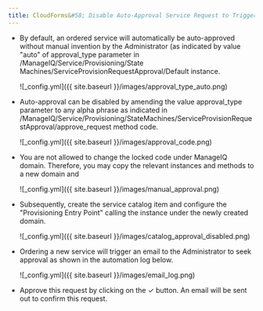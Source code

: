 ```yaml
---
title: CloudForms&#58; Disable Auto-Approval Service Request to Trigger Ansible Playbook
---
```


- By default, an ordered service will automatically be auto-approved without manual invention by the Administrator (as indicated by value "auto" of approval_type parameter in /ManageIQ/Service/Provisioning/State Machines/ServiceProvisionRequestApproval/Default instance.

  ![_config.yml]({{ site.baseurl }}/images/approval_type_auto.png)

- Auto-approval can be disabled by amending the value approval_type parameter to any alpha phrase as indicated in /ManageIQ/Service/Provisioning/StateMachines/ServiceProvisionRequestApproval/approve_request method code. 

  ![_config.yml]({{ site.baseurl }}/images/approval_code.png)

- You are not allowed to change the locked code under ManageIQ domain. Therefore, you may copy the relevant instances and methods to a new domain and 

  ![_config.yml]({{ site.baseurl }}/images/manual_approval.png)

- Subsequently, create the service catalog item and configure the "Provisioning Entry Point" calling the instance under the newly created domain.

  ![_config.yml]({{ site.baseurl }}/images/catalog_approval_disabled.png)

- Ordering a new service will trigger an email to the Administrator to seek approval as shown in the automation log below.

  ![_config.yml]({{ site.baseurl }}/images/email_log.png)
  
- Approve this request by clicking on the ✓ button. An email will be sent out to confirm this request.
